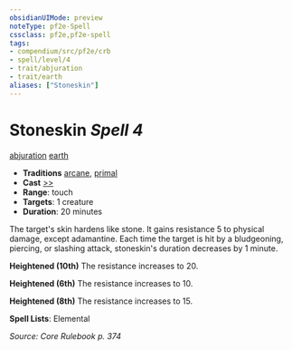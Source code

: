 ```yaml
---
obsidianUIMode: preview
noteType: pf2e-Spell
cssclass: pf2e,pf2e-spell
tags:
- compendium/src/pf2e/crb
- spell/level/4
- trait/abjuration
- trait/earth
aliases: ["Stoneskin"]
---
```

# Stoneskin *Spell 4*   
[abjuration](rules/traits/abjuration.md "Abjuration School Trait")  [earth](rules/traits/earth.md "Earth Energy & Element Trait")  

- **Traditions** [arcane](rules/traits/arcane.md "Arcane Tradition Trait"), [primal](rules/traits/primal.md "Primal Tradition Trait")
- **Cast** [>>](rules/core-rulebook/chapter-9-playing-the-game.md#Actions "Two-Action") 
- **Range**: touch
- **Targets**: 1 creature
- **Duration**: 20 minutes

The target's skin hardens like stone. It gains resistance 5 to physical damage, except adamantine. Each time the target is hit by a bludgeoning, piercing, or slashing attack, stoneskin's duration decreases by 1 minute.

**Heightened (10th)** The resistance increases to 20.

**Heightened (6th)** The resistance increases to 10.

**Heightened (8th)** The resistance increases to 15.

**Spell Lists**: Elemental

*Source: Core Rulebook p. 374*